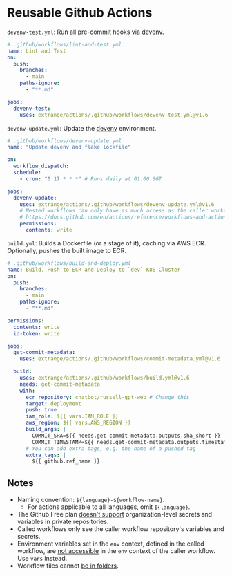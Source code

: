 # Reusable Github Actions

`devenv-test.yml`: Run all pre-commit hooks via [devenv].

```yaml
# .github/workflows/lint-and-test.yml
name: Lint and Test
on:
  push:
    branches:
      - main
    paths-ignore:
      - "**.md"

jobs:
  devenv-test:
    uses: extrange/actions/.github/workflows/devenv-test.yml@v1.6
```

`devenv-update.yml`: Update the [devenv] environment.

```yaml
# .github/workflows/devenv-update.yml
name: "Update devenv and flake lockfile"

on:
  workflow_dispatch:
  schedule:
    - cron: "0 17 * * *" # Runs daily at 01:00 SGT

jobs:
  devenv-update:
    uses: extrange/actions/.github/workflows/devenv-update.yml@v1.6
    # Nested workflows can only have as much access as the caller workflow.
    # https://docs.github.com/en/actions/reference/workflows-and-actions/reusable-workflows#access-and-permissions-for-nested-workflows
    permissions:
      contents: write
```

`build.yml`: Builds a Dockerfile (or a stage of it), caching via AWS ECR. Optionally, pushes the built image to ECR.

```yaml
# .github/workflows/build-and-deploy.yml
name: Build, Push to ECR and Deploy to `dev` K8S Cluster
on:
  push:
    branches:
      - main
    paths-ignore:
      - "**.md"

permissions:
  contents: write
  id-token: write

jobs:
  get-commit-metadata:
    uses: extrange/actions/.github/workflows/commit-metadata.yml@v1.6

  build:
    uses: extrange/actions/.github/workflows/build.yml@v1.6
    needs: get-commit-metadata
    with:
      ecr_repository: chatbot/russell-gpt-web # Change this
      target: deployment
      push: true
      iam_role: ${{ vars.IAM_ROLE }}
      aws_region: ${{ vars.AWS_REGION }}
      build_args: |
        COMMIT_SHA=${{ needs.get-commit-metadata.outputs.sha_short }}
        COMMIT_TIMESTAMP=${{ needs.get-commit-metadata.outputs.timestamp }}
      # You can add extra tags, e.g. the name of a pushed tag
      extra_tags: |
        ${{ github.ref_name }}
```

## Notes

- Naming convention: `${language}-${workflow-name}`.
  - For actions applicable to all languages, omit `${language}`.
- The Github Free plan [doesn't support] organization-level secrets and variables in private repositories.
- Called workflows only see the caller workflow repository's variables and secrets.
- Environment variables set in the `env` context, defined in the called workflow, are [not accessible] in the `env` context of the caller workflow. Use `vars` instead.
- Workflow files cannot [be in folders].

[doesn't support]: https://docs.github.com/en/actions/writing-workflows/choosing-what-your-workflow-does/store-information-in-variables#creating-configuration-variables-for-an-organization
[be in folders]: https://github.com/orgs/community/discussions/10773
[not accessible]: https://docs.github.com/en/actions/sharing-automations/reusing-workflows#limitations
[devenv]: https://devenv.sh
